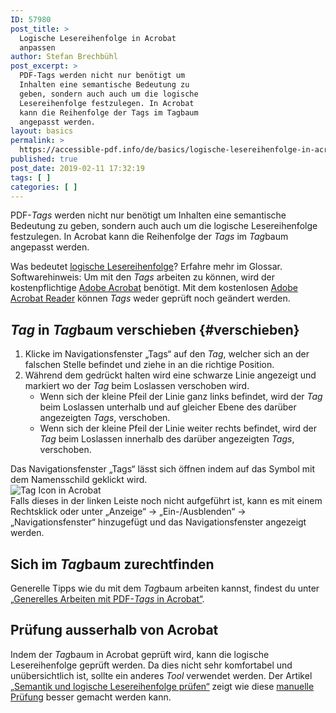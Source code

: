 ```yaml
---
ID: 57980
post_title: >
  Logische Lesereihenfolge in Acrobat
  anpassen
author: Stefan Brechbühl
post_excerpt: >
  PDF-Tags werden nicht nur benötigt um
  Inhalten eine semantische Bedeutung zu
  geben, sondern auch auch um die logische
  Lesereihenfolge festzulegen. In Acrobat
  kann die Reihenfolge der Tags im Tagbaum
  angepasst werden.
layout: basics
permalink: >
  https://accessible-pdf.info/de/basics/logische-lesereihenfolge-in-acrobat-anpassen/
published: true
post_date: 2019-02-11 17:32:19
tags: [ ]
categories: [ ]
---
```

PDF-*Tags* werden nicht nur benötigt um Inhalten eine semantische Bedeutung zu geben, sondern auch auch um die logische Lesereihenfolge festzulegen. In Acrobat kann die Reihenfolge der *Tags* im *Tag*baum angepasst werden.

<aside class="note-block">Was bedeutet <a href="https://accessible-pdf.info/de/glossar/#logische-lesereihenfolge">logische Lesereihenfolge</a>? Erfahre mehr im Glossar.</aside>

<aside class="note-block">Softwarehinweis: Um mit den <em>Tags</em> arbeiten zu können, wird der kostenpflichtige <a href="https://acrobat.adobe.com/ch/de/acrobat.html">Adobe Acrobat</a> benötigt. Mit dem kostenlosen <a href="https://get.adobe.com/de/reader/">Adobe Acrobat Reader</a> können <em>Tags</em> weder geprüft noch geändert werden.</aside>

## *Tag* in *Tag*baum verschieben {#verschieben}

1. Klicke im Navigationsfenster „Tags“ auf den *Tag*, welcher sich an der falschen Stelle befindet und ziehe in an die richtige Position. 
2. Während dem gedrückt halten wird eine schwarze Linie angezeigt und markiert wo der *Tag* beim Loslassen verschoben wird. 
	- Wenn sich der kleine Pfeil der Linie ganz links befindet, wird der *Tag* beim Loslassen unterhalb und auf gleicher Ebene des darüber angezeigten *Tags*, verschoben.
	- Wenn sich der kleine Pfeil der Linie weiter rechts befindet, wird der *Tag* beim Loslassen innerhalb des darüber angezeigten *Tags*, verschoben.

<aside id="tags" class="note-block">Das Navigationsfenster „Tags“ lässt sich öffnen indem auf das Symbol mit dem Namensschild geklickt wird.<br><img src="https://accessible-pdf.info//uploads/tag-icon.png" alt="Tag Icon in Acrobat"><br>Falls dieses in der linken Leiste noch nicht aufgeführt ist, kann es mit einem Rechtsklick oder unter „Anzeige“ → „Ein-/Ausblenden“ → „Navigationsfenster“ hinzugefügt und das Navigationsfenster angezeigt werden.</aside>

## Sich im *Tag*baum zurechtfinden

Generelle Tipps wie du mit dem *Tag*baum arbeiten kannst, findest du unter [„Generelles Arbeiten mit PDF-*Tags* in Acrobat“](https://accessible-pdf.info/de/basics/generelles-arbeiten-mit-pdf-tags-in-acrobat/).

## Prüfung ausserhalb von Acrobat
 
Indem der *Tag*baum in Acrobat geprüft wird, kann die logische Lesereihenfolge geprüft werden. Da dies nicht sehr komfortabel und unübersichtlich ist, sollte ein anderes *Tool* verwendet werden. Der Artikel [„Semantik und logische Lesereihenfolge prüfen“](https://accessible-pdf.info/de/basics/semantik-und-logische-lesereihenfolge-pruefen/) zeigt wie diese [manuelle Prüfung](https://accessible-pdf.info/de/glossar/#manuelle-pruefung) besser gemacht werden kann.